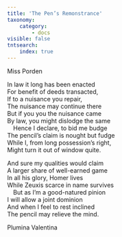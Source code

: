 ```yaml
---
title: 'The Pen’s Remonstrance'
taxonomy:
    category:
        - docs
visible: false
tntsearch:
    index: true
---
```


<div class="author">Miss Porden</div>

In law it long has been enacted  
For benefit of deeds transacted,  
If to a nuisance you repair,  
The nuisance may continue there  
But if you you the nuisance came  
By law, you might dislodge the same  
&emsp;Hence I declare, to bid me budge  
The pencil’s claim is nought but fudge  
While I, from long possession’s right,  
Might turn it out of window quite.  
  
And sure my qualities would claim  
A larger share of well-earned game  
In all his glory, Homer lives  
While Zeuxis scarce in name survives  
&emsp;But as I’m a good-natured pinion  
I will allow a joint dominion  
And when I feel to rest inclined  
The pencil may relieve the mind.  
  
Plumina Valentina  